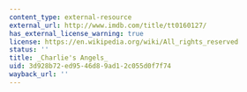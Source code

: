 ```yaml
---
content_type: external-resource
external_url: http://www.imdb.com/title/tt0160127/
has_external_license_warning: true
license: https://en.wikipedia.org/wiki/All_rights_reserved
status: ''
title: _Charlie's Angels_
uid: 3d928b72-ed95-46d8-9ad1-2c055d0f7f74
wayback_url: ''
---
```

